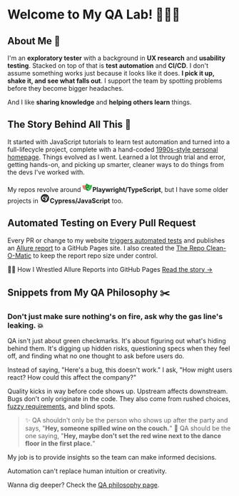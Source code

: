 # Welcome to My QA Lab! 🥼🧪🔬

## About Me 👤

I'm an **exploratory tester** with a background in **UX research** and **usability testing**. Stacked on top of that is **test automation** and **CI/CD**. I don't assume something works just because it looks like it does. **I pick it up, shake it, and see what falls out**. I support the team by spotting problems before they become bigger headaches.

 And I like **sharing knowledge** and **helping others learn** things.

## The Story Behind All This 📖

It started with JavaScript tutorials to learn test automation and turned into a full-lifecycle project, complete with a hand-coded [1990s-style personal homepage](https://readytotest.github.io). Things evolved as I went. Learned a lot through trial and error, getting hands-on, and picking up smarter, cleaner ways to do things from the devs I've worked with.

My repos revolve around ![Playwright](./img/playwright.png)**Playwright/TypeScript**, but I have some older projects in ![Cypress](./img/cypress.png)**Cypress/JavaScript** too.

## Automated Testing on Every Pull Request
Every PR or change to my website [triggers automated tests](https://github.com/readytotest/readytotest.github.io/blob/main/.github/workflows/playwright-mysite.yml) and publishes an [Allure report](https://readytotest.github.io/playwright-allure-report/) to a GitHub Pages site. I also created the [The Repo Clean-O-Matic](https://github.com/readytotest/playwright-allure-report/blob/main/.github/workflows/repo-clean-o-matic.yml) to keep the report repo size under control.

🤼‍♂️ How I Wrestled Allure Reports into GitHub Pages
[Read the story →](https://github.com/readytotest/playwright-allure-report/blob/main/README.md)

## Snippets from My QA Philosophy ✂️
### Don't just make sure nothing's on fire, ask why the gas line's leaking. 💥 

QA isn't just about green checkmarks. It's about figuring out what's hiding behind them. It's digging up hidden risks, questioning specs when they feel off, and finding what no one thought to ask before users do.

Instead of saying, "Here's a bug, this doesn't work." I ask, "How might users react? How could this affect the company?"

Quality kicks in way before code shows up. Upstream affects downstream. Bugs don't only originate in the code. They also come from rushed choices, [fuzzy requirements](https://readytotest.github.io/html/requirement-gap.htm), and blind spots.

>✨ QA shouldn't only be the person who shows up after the party and says, "**Hey, someone spilled wine on the couch.**" 🍷 QA should be the one saying, "**Hey, maybe don't set the red wine next to the dance floor in the first place.**" 

My job is to provide insights so the team can make informed decisions.

Automation can't replace human intuition or creativity.

Wanna dig deeper? Check the [QA philosophy page](https://readytotest.github.io/html/philosophy.htm).

